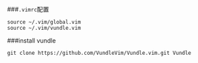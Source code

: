 ###`.vimrc`配置
```
source ~/.vim/global.vim
source ~/.vim/vundle.vim
```
###install vundle
```
git clone https://github.com/VundleVim/Vundle.vim.git Vundle
```
